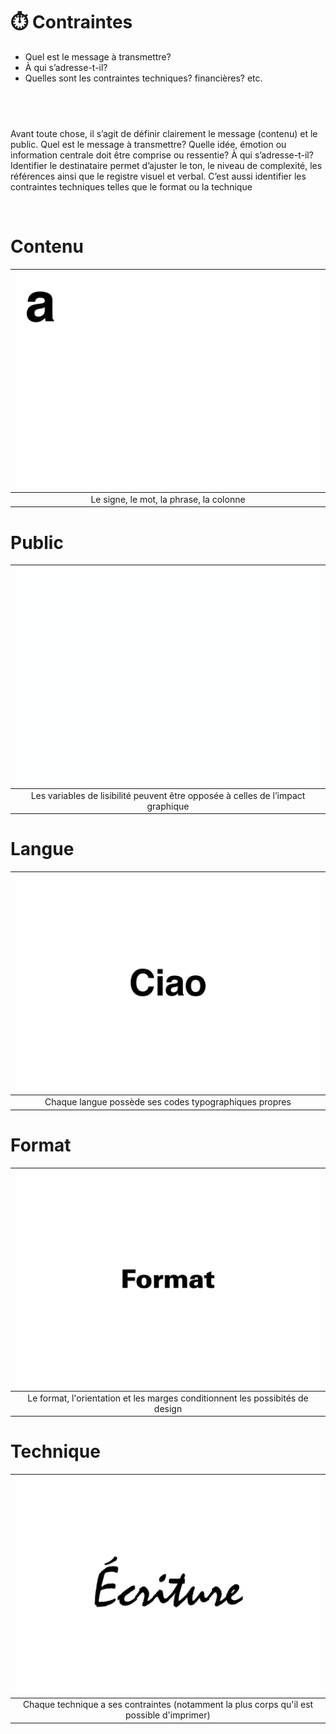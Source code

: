 # ⏱️ Contraintes

- Quel est le message à transmettre?  
- À qui s’adresse-t-il?  
- Quelles sont les contraintes techniques? financières? etc.  

## &nbsp;  

Avant toute chose, il s’agit de définir clairement le message (contenu) et le public. Quel est le message à transmettre? Quelle idée, émotion ou information centrale doit être comprise ou ressentie? À qui s’adresse-t-il? Identifier le destinataire permet d’ajuster le ton, le niveau de complexité, les références ainsi que le registre visuel et verbal. C’est aussi identifier les contraintes techniques telles que le format ou la technique
  
&nbsp;

# Contenu

|![](links/1-Language_v252.gif) |
|:---:|
| Le signe, le mot, la phrase, la colonne |

# Public 

|![](links/1-Language_v2161.gif) |
|:---:|
| Les variables de lisibilité peuvent être opposée à celles de l’impact graphique |

# Langue 

|![](links/1-Language_v2120.gif) |
|:---:|
| Chaque langue possède ses codes typographiques propres |

# Format  

|![](links/Format1.gif) |
|:---:|
| Le format, l'orientation et les marges conditionnent les possibités de design |

# Technique  

|![](links/0-Mot2.gif) |
|:---:|
| Chaque technique a ses contraintes (notamment la plus corps qu'il est possible d'imprimer) |

<!-- ### Sources

- Karl Gerstner, *Kompendium für Alphabeten: Systematik der Schrift*, Sulgen/Frankfurt: Arthur Niggli, 1972 
- Ruedi Rüegg, *Basic Typography: Design with Letters / Typografische Grundlagen mit Schrift*, Zurich: Delta & Spes, 1980  
- Jost Hochuli, *Le détail en typographie*, London: Hyphen Press, 2005 [éd. orig. 1987]   -->

